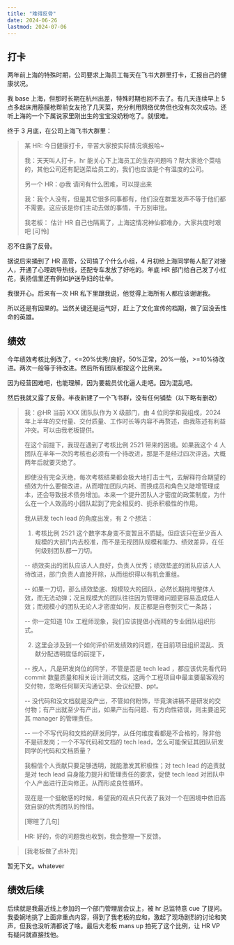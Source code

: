```yaml
---
title: "难得反骨"
date: 2024-06-26
lastmod: 2024-07-06
---
```


## 打卡

两年前上海的特殊时期，公司要求上海员工每天在飞书大群里打卡，汇报自己的健康状况。

我 base 上海，但那时长期在杭州出差，特殊时期也回不去了。有几天连续早上 5 点多起床用筋膜枪帮前女友抢了几天菜，充分利用网络优势但也没有次次成功。还听上海的一个下属说家里刚出生的宝宝没奶粉吃了。就很难。

终于 3 月底，在公司上海飞书大群里：

> 某 HR: 今日健康打卡，辛苦大家按实际情况填报哈~
>
> 我：天天叫人打卡，hr 能关心下上海员工的生存问题吗？帮大家抢个菜啥的，其他公司还有配送菜给员工的，我们也应该是个有温度的公司。
>
> 另一个 HR：@我 请问有什么困难，可以提出来
>
> 我：我个人没有，但是其它很多同事都有，他们没在群里发声不等于他们都不需要。这应该是你们主动去做的事情，千万别审批。
>
> 我老板： 估计 HR 自己也隔离了，上海这情况神仙都难办，大家共度时艰吧 [可怜]

忍不住露了反骨。

据说后来捅到了 HR 高管，公司搞了个什么小组，4 月初给上海同学每人配了对接人，开通了心理疏导热线，还配专车发放了好吃的。年底 HR 部门给自己发了小红花，表扬信里还有例如护送孕妇的壮举。

我很开心。后来有一次 HR 私下里跟我说，他觉得上海所有人都应该谢谢我。

所以还是有因果的。当然关键还是运气好，赶上了文化宣传的档期，做了回没丢性命的英雄。

## 绩效

今年绩效考核比例改了，<=20%优秀/良好，50%正常，20%一般，>=10%待改进。两次一般等于待改进。然后所有团队都按这个比例来。

因为经营困难吧，也能理解，因为要裁员优化逼人走吧。因为混乱吧。

然后我就又露了反骨。半夜新建了一个飞书群，没有任何铺垫（以下略有删改）

> 我：@HR 当前 XXX 团队队作为 X 级部门，由 4 位同学和我组成，2024 年上半年的交付量、交付质量、工作时长等内容不再赘述，由我陈述有利益冲突。可以由我老板提供。
>
> 在这个前提下，我现在遇到了考核比例 2521 带来的困境。如果我这个 4 人团队在半年一次的考核也必须有一个待改进，那是不是经过四次评选，大概两年后就要灭绝了。
>
> 即使没有完全灭绝，每次考核结果都会极大地打击士气，去解释符合期望的绩效为什么要做改进，从而增加团队内耗、而换成员和角色又陡增管理成本，还会导致技术债务增加。本来一个提升团队人才密度的政策制度，为什么在一个人效高的小团队起到了完全相反的、扼杀积极性的作用。
>
> 我从研发 tech lead 的角度出发，有 2 个想法：
>
> 1. 考核比例 2521 这个数字本身变不变暂且不质疑。但应该只在至少百人规模的大部门内去校准，而不是无视团队规模和能力、绩效差异，在任何级别团队都一刀切。
>
> -- 绩效突出的团队应该人人良好，负责人优秀；绩效垫底的团队应该人人待改进，部门负责人直接开除，从而组织得以有机会重组。
>
> -- 如果一刀切，那么绩效垫底、规模较大的团队，必然长期拖垮整体人效，而无法动弹；况且规模大的团队往往因为管理难问题更容易造成低人效；而规模小的团队无论人才密度如何，反正都是自卷到灭亡一条路；
>
> -- 你一定知道 10x 工程师现象，我们应该提倡小而精的专业团队组织形式。
>
> 2. 这里会涉及到一个如何评价研发绩效的问题，在目前项目组织混乱、贡献分配透明度低的前提下，
>
> -- 按人，凡是研发岗位的同学，不管是否是 tech lead ，都应该优先看代码 commit 数量质量和相关设计测试文档，这两个工程项目中最主要最客观的交付物，忽略任何聊天沟通记录、会议纪要、ppt。
>
> -- 没代码和没文档就是没产出，不管如何粉饰，毕竟演讲稿不是研发的交付物；有产出就至少有产出，如果产出有问题、有方向性错误，则主要追究其 manager 的管理责任。
>
> -- 一个不写代码和文档的研发同学，从任何维度看都是不合格的，除非他不是研发岗；一个不写代码和文档的 tech lead，怎么可能保证其团队研发同学的代码和文档质量？
>
> 我相信个人贡献只要足够透明，就能激发其积极性；对 tech lead 的追责就是对 tech lead 自身能力提升和管理责任的要求，促使 tech lead 对团队中个人产出进行正向修正。从而形成良性循环。
>
> 现在是一个挺敏感的时候，希望我的观点只代表了我对一个在困境中依旧高效自驱的优秀团队的怜惜。
>
> [寒暄了几句]
>
> HR: 好的，你的问题我也收到，我会整理一下反馈。

> [我老板做了点补充]

暂无下文。whatever

## 绩效后续

后续就是我最近线上参加的一个部门管理层会议上，被 hr 总监特意 cue 了提问。我委婉地挑了上面非重点内容，得到了我老板的应和，激起了现场剧烈的讨论和笑声，但我也没听清都说了啥。最后大老板 mans up 拍死了这个比例，让 HR VP 有疑问就直接找他。
